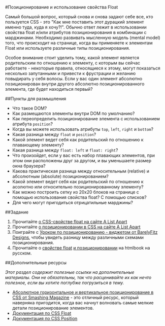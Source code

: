 #Позиционирование и использование свойства Float

Самый большой вопрос, который снова и снова задают себе все, кто пользуется CSS - это "Как мне поставить этот дурацкий элемент именно туда, куда я хочу?!". Обычно ответ лежит в использовании свойства float и/или атрибутов позиционирования в комбинации с марджинами. Необходимо развивать мысленную модель (mental model) того, что происходит на странице, когда вы применяете к элементам Float или используете различные типы позиционирования. 

Особое внимание стоит уделить тому, какой элемент является родительским по отношению к элементу, с которым вы сейчас работаете - некоторые правила, относящиеся к этому, могут показаться несколько запутанными и привести к фрустрации и желанию повыдирать у себя волосы. Если у вас один элемент абсолютно позиционирован внутри другого абсолютно позиционированного элемента, где будет находиться первый?

##Пункты для размышления

+ Что такое DOM?
+ Как размещаются элементы внутри DOM по умолчанию?
+ Как переопределить позиционирование элемента с использованием атрибута `position`?
+ Когда вы можете использовать атрибуты `top`, `left`, `right` и `bottom`?
+ Какая разница между `float` и `position`?
+ Какой элемент ведет себя как родительский по отношению к плавающему элементу?
+ Какая разница между `float: left` и `float: right`?
+ Что произойдет, если у вас есть набор плавающих элементов, при этом они расположены друг за другом, и вы уменьшаете размер окна браузера?
+ Какова практическая разница между относительным (relative) и абсолютным (absolute) позиционированием?
+ Какой элемент ведет себя как родительский по отношению к асолютно или относительно позиционированному элементу?
+ Как можно построить сетку из 20х20 блоков на странице с помощью использования свойства float? С помощью списков?
+ Для чего могут пригодиться отрицатильные марджины?

##Задание

1. Прочитайте [о CSS-свойстве float на сайте A List Apart](http://alistapart.com/article/css-floats-101)
2. Прочитайте [о позиционировании в CSS на сайте A List Apart](http://alistapart.com/article/css-positioning-101)
3. Поиграйте с [Уроком по позиционированию - виджетом от BarelyFitz Designs](http://www.barelyfitz.com/screencast/html-training/css/positioning/), чтобы увидеть разницу между различными схемами позиционирования.
4. Прочитайте о [свойстве float](http://htmlbook.ru/css/float) [и позиционировании](http://htmlbook.ru/css/position) на htmlbook на русском.

##Дополнительные ресурсы

_Этот раздел содержит полезные ссылки на дополнительные материалы. Они не обязательны, так что расценивайте их как нечто полезное, если вы хотите поглубже погрузиться в тему._

+ [Абсолютное горизонтальное и вертикальное позиционирование в CSS от Smashing Magazine](http://coding.smashingmagazine.com/2013/08/09/absolute-horizontal-vertical-centering-css/) - это отличный ресурс, который наверняка пригодится, когда вас начнут волновать самые мелкие детали позиционирование элементов.
+ [Документация по CSS Float](http://www.w3schools.com/css/css_float.asp)
+ [Документация по CSS Position](http://www.w3schools.com/css/css_positioning.asp)
